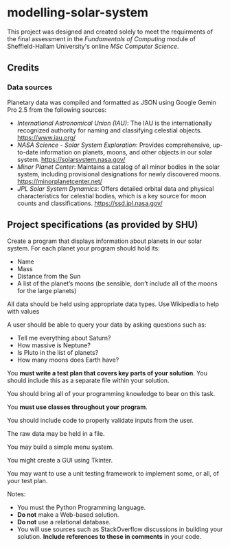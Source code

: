 # modelling-solar-system
This project was designed and created solely to meet the requirments of the final assessment in the *Fundamentals of Computing* module of Sheffield-Hallam University's online *MSc Computer Science*.

## Credits

### Data sources

Planetary data was compiled and formatted as JSON using Google Gemin Pro 2.5 from the following sources:
* _International Astronomical Union (IAU)_: The IAU is the internationally recognized authority for naming and classifying celestial objects. https://www.iau.org/
* _NASA Science - Solar System Exploration_: Provides comprehensive, up-to-date information on planets, moons, and other objects in our solar system. https://solarsystem.nasa.gov/
* _Minor Planet Center_: Maintains a catalog of all minor bodies in the solar system, including provisional designations for newly discovered moons. https://minorplanetcenter.net/
* _JPL Solar System Dynamics_: Offers detailed orbital data and physical characteristics for celestial bodies, which is a key source for moon counts and classifications. https://ssd.jpl.nasa.gov/


## Project specifications (as provided by SHU)
Create a program that displays information about planets in our solar system. For each planet your program should hold its: 
* Name
* Mass
* Distance from the Sun
* A list of the planet’s moons (be sensible, don’t include all of the moons for the large planets)

All data should be held using appropriate data types. Use Wikipedia to help with values

A user should be able to query your data by asking questions such as: 
* Tell me everything about Saturn? 
* How massive is Neptune? 
* Is Pluto in the list of planets? 
* How many moons does Earth have? 

You **must write a test plan that covers key parts of your solution**. You should include this as a separate file within your solution. 

You should bring all of your programming knowledge to bear on this task. 

You **must use classes throughout your program**. 

You should include code to properly validate inputs from the user. 

The raw data may be held in a file. 

You may build a simple menu system. 

You might create a GUI using Tkinter. 

You may want to use a unit testing framework to implement some, or all, of your test plan. 

Notes: 
* You must the Python Programming language. 
* **Do not** make a Web-based solution. 
* **Do not** use a relational database. 
* You will use sources such as StackOverflow discussions in building your solution. **Include references to these in comments** in your code.  
